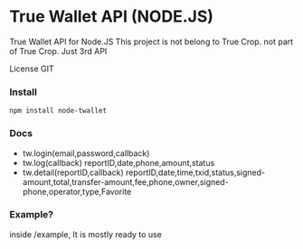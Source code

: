 # True Wallet API (NODE.JS)
True Wallet API for Node.JS
This project is not belong to True Crop. not part of True Crop. Just 3rd API

License GIT

### Install
```
npm install node-twallet
```

### Docs
- tw.login(email,password,callback)
- tw.log(callback)
reportID,date,phone,amount,status
- tw.detail(reportID,callback)
reportID,date,time,txid,status,signed-amount,total,transfer-amount,fee,phone,owner,signed-phone,operator,type,Favorite

### Example?
inside /example, It is mostly ready to use
